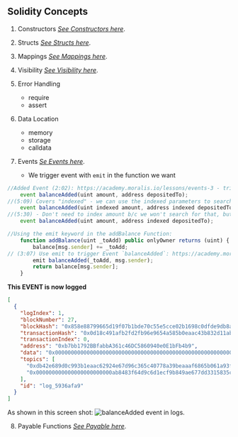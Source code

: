 ## Solidity Concepts

1. Constructors [_See Constructors here_](https://academy.moralis.io/lessons/constructors-2).
2. Structs [_See Structs here_](https://academy.moralis.io/lessons/structs-3).
3. Mappings [_See Mappings here_](https://academy.moralis.io/lessons/mappings-2).
4. Visibility [_See Visibility here_](https://academy.moralis.io/lessons/implementing-visibility).
5. Error Handling
   - require
   - assert
6. Data Location

   - memory
   - storage
   - calldata

7. Events [_Se Events here_](https://academy.moralis.io/lessons/events-3).
   - We trigger event with `emit` in the function we want

```js
//Added Event (2:02): https://academy.moralis.io/lessons/events-3 - triggers when addBalance fn used
    event balanceAdded(uint amount, address depositedTo);
//(5:09) Covers "indexed" - we can use the indexed parameters to search/query for those events
    event balanceAdded(uint indexed amount, address indexed depositedTo);
//(5:30) - Don't need to index amount b/c we won't search for that, but we will search for depositedTo addy
    event balanceAdded(uint amount, address indexed depositedTo);

//Using the emit keyword in the addBalance Function:
    function addBalance(uint _toAdd) public onlyOwner returns (uint) {
        balance[msg.sender] += _toAdd;
// (3:07) Use emit to trigger Event `balanceAdded`: https://academy.moralis.io/lessons/events-3
        emit balanceAdded(_toAdd, msg.sender);
        return balance[msg.sender];
    }

```

**This EVENT is now logged**

```json
[
  {
    "logIndex": 1,
    "blockNumber": 27,
    "blockHash": "0x858e88799665d19f07b1bde70c55e5cce02b1698c0dfde9db8ac14eaa1396483",
    "transactionHash": "0x0d18c491afb2fd2fb96e9654a585b0eaac43b832d11abefe5bfcdbc3f84e9615",
    "transactionIndex": 0,
    "address": "0xb7bb1792BBfabbA361c46DC5860940e0E1bFb4b9",
    "data": "0x0000000000000000000000000000000000000000000000000000000000000064",
    "topics": [
      "0xdb42e689d0c993b1eaac62924e67d96c365c40778a39beaaaf6865b061a93f32",
      "0x000000000000000000000000ab8483f64d9c6d1ecf9b849ae677dd3315835cb2"
    ],
    "id": "log_5936afa9"
  }
]
```

As shown in this screen shot:
![balanceAdded event in logs](https://i.imgur.com/j91B5e8.png).

8. Payable Functions [_See Payable here_](https://academy.moralis.io/lessons/payable-functions-3).
